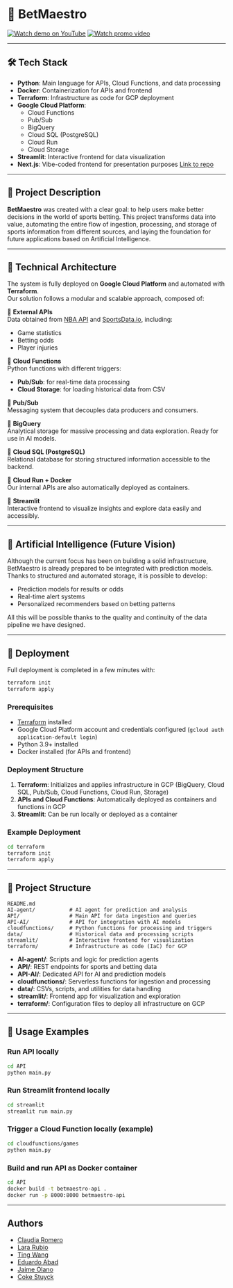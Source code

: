 # 🧠 BetMaestro

[![Watch demo on YouTube](https://img.shields.io/badge/%F0%9F%93%BD%20Demo%20on%20YouTube-red?style=for-the-badge)](https://youtu.be/gpr9XA1yVy4)
[![Watch promo video](https://img.shields.io/badge/%F0%9F%8E%A5%20Promo%20Video-purple?style=for-the-badge)](https://www.youtube.com/watch?v=MBa65teaebc&ab_channel=CokeStuyck)

---

## 🛠️ Tech Stack

- **Python**: Main language for APIs, Cloud Functions, and data processing
- **Docker**: Containerization for APIs and frontend
- **Terraform**: Infrastructure as code for GCP deployment
- **Google Cloud Platform**:
  - Cloud Functions
  - Pub/Sub
  - BigQuery
  - Cloud SQL (PostgreSQL)
  - Cloud Run
  - Cloud Storage
- **Streamlit**: Interactive frontend for data visualization
- **Next.js**: Vibe-coded frontend for presentation purposes [Link to repo](https://github.com/cokecancook/betmaestro-frontend)

---

## 🎯 Project Description

**BetMaestro** was created with a clear goal: to help users make better decisions in the world of sports betting. This project transforms data into value, automating the entire flow of ingestion, processing, and storage of sports information from different sources, and laying the foundation for future applications based on Artificial Intelligence.

---

## 🧱 Technical Architecture

The system is fully deployed on **Google Cloud Platform** and automated with **Terraform**.  
Our solution follows a modular and scalable approach, composed of:

🔹 **External APIs**  
Data obtained from [NBA API](https://github.com/swar/nba_api) and [SportsData.io](https://sportsdata.io/), including:

- Game statistics
- Betting odds
- Player injuries

🔹 **Cloud Functions**  
Python functions with different triggers:

- **Pub/Sub**: for real-time data processing
- **Cloud Storage**: for loading historical data from CSV

🔹 **Pub/Sub**  
Messaging system that decouples data producers and consumers.

🔹 **BigQuery**  
Analytical storage for massive processing and data exploration. Ready for use in AI models.

🔹 **Cloud SQL (PostgreSQL)**  
Relational database for storing structured information accessible to the backend.

🔹 **Cloud Run + Docker**  
Our internal APIs are also automatically deployed as containers.

🔹 **Streamlit**  
Interactive frontend to visualize insights and explore data easily and accessibly.

---

## 🤖 Artificial Intelligence (Future Vision)

Although the current focus has been on building a solid infrastructure, BetMaestro is already prepared to be integrated with prediction models. Thanks to structured and automated storage, it is possible to develop:

- Prediction models for results or odds
- Real-time alert systems
- Personalized recommenders based on betting patterns

All this will be possible thanks to the quality and continuity of the data pipeline we have designed.

---

## 🚀 Deployment

Full deployment is completed in a few minutes with:

```bash
terraform init
terraform apply
```

### Prerequisites

- [Terraform](https://www.terraform.io/downloads.html) installed
- Google Cloud Platform account and credentials configured (`gcloud auth application-default login`)
- Python 3.9+ installed
- Docker installed (for APIs and frontend)

### Deployment Structure

1. **Terraform**: Initializes and applies infrastructure in GCP (BigQuery, Cloud SQL, Pub/Sub, Cloud Functions, Cloud Run, Storage)
2. **APIs and Cloud Functions**: Automatically deployed as containers and functions in GCP
3. **Streamlit**: Can be run locally or deployed as a container

### Example Deployment

```bash
cd terraform
terraform init
terraform apply
```

---

## 📁 Project Structure

```
README.md
AI-agent/           # AI agent for prediction and analysis
API/                # Main API for data ingestion and queries
API-AI/             # API for integration with AI models
cloudfunctions/     # Python functions for processing and triggers
data/               # Historical data and processing scripts
streamlit/          # Interactive frontend for visualization
terraform/          # Infrastructure as code (IaC) for GCP
```

- **AI-agent/**: Scripts and logic for prediction agents
- **API/**: REST endpoints for sports and betting data
- **API-AI/**: Dedicated API for AI and prediction models
- **cloudfunctions/**: Serverless functions for ingestion and processing
- **data/**: CSVs, scripts, and utilities for data handling
- **streamlit/**: Frontend app for visualization and exploration
- **terraform/**: Configuration files to deploy all infrastructure on GCP

---

## 🧪 Usage Examples

### Run API locally
```bash
cd API
python main.py
```

### Run Streamlit frontend locally
```bash
cd streamlit
streamlit run main.py
```

### Trigger a Cloud Function locally (example)
```bash
cd cloudfunctions/games
python main.py
```

### Build and run API as Docker container
```bash
cd API
docker build -t betmaestro-api .
docker run -p 8000:8000 betmaestro-api
```

---

## Authors

- [Claudia Romero](https://github.com/Claudiarg13)
- [Lara Rubio](https://github.com/lararub14)
- [Ting Wang](https://github.com/e-watch)
- [Eduardo Abad](https://github.com/eabadz)
- [Jaime Olano](https://github.com/jaimeolanolopez)
- [Coke Stuyck](https://github.com/cokecancook)
